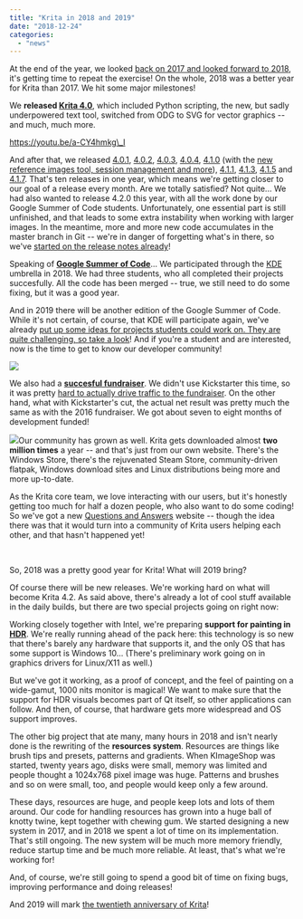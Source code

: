 ```yaml
---
title: "Krita in 2018 and 2019"
date: "2018-12-24"
categories: 
  - "news"
---
```


At the end of the year, we looked [back on 2017 and looked forward to 2018](/item/looking-back-looking-forward/), it's getting time to repeat the exercise! On the whole, 2018 was a better year for Krita than 2017. We hit some major milestones!

We **released [Krita 4.0](/item/krita-4-0-0-released/)**, which included Python scripting, the new, but sadly underpowered text tool, switched from ODG to SVG for vector graphics -- and much, much more.

https://youtu.be/a-CY4hmkg\_I

And after that, we released [4.0.1](/item/krita-4-0-1-released/), [4.0.2](/item/krita-4-0-2-released/), [4.0.3](/item/krita-4-0-3-released/), [4.0.4](/item/krita-4-0-4-released/), [4.1.0](/item/krita-4-1-0-released/) (with the [new reference images tool, session management and more](/krita-4-1-release-notes/)), [4.1.1](/item/krita-4-1-1-released/), [4.1.3](/item/krita-4-1.3-released/), [4.1.5](/item/krita-4-1.5-released/) and [4.1.7](/item/krita-4-1.7-released/). That's ten releases in one year, which means we're getting closer to our goal of a release every month. Are we totally satisfied? Not quite... We had also wanted to release 4.2.0 this year, with all the work done by our Google Summer of Code students. Unfortunately, one essential part is still unfinished, and that leads to some extra instability when working with larger images. In the meantime, more and more new code accumulates in the master branch in Git -- we're in danger of forgetting what's in there, so we've [started on the release notes already](/krita-4-2-release-notes/)!

Speaking of [**Google Summer of Code**](https://summerofcode.withgoogle.com/archive/)... We participated through the [KDE](https://www.kde.org) umbrella in 2018. We had three students, who all completed their projects succesfully. All the code has been merged -- true, we still need to do some fixing, but it was a good year.

And in 2019 there will be another edition of the Google Summer of Code. While it's not certain, of course, that KDE will participate again, we've already [put up some ideas for projects students could work on. They are quite challenging, so take a look](https://community.kde.org/GSoC/2019/Ideas)! And if you're a student and are interested, now is the time to get to know our developer community!

[![](../images/2018-fundraiser-hero2.png)](https://krita.org/wp-content/uploads/2018/09/2018-fundraiser-hero2.png)

We also had a [**succesful fundraiser**](/fundraising-2018-campaign/). We didn't use Kickstarter this time, so it was pretty [hard to actually drive traffic to the fundraiser](https://mail.kde.org/pipermail/kde-community/2018q4/004976.html). On the other hand, what with Kickstarter's cut, the actual net result was pretty much the same as with the 2016 fundraiser. We got about seven to eight months of development funded!

[![](../images/busy.png)](https://krita.org/wp-content/uploads/2018/12/busy.png)Our community has grown as well. Krita gets downloaded almost **two million times** a year -- and that's just from our own website. There's the Windows Store, there's the rejuvenated Steam Store, community-driven flatpak, Windows download sites and Linux distributions being more and more up-to-date.

As the Krita core team, we love interacting with our users, but it's honestly getting too much for half a dozen people, who also want to do some coding! So we've got a new [Questions and Answers](https://ask.krita.org) website -- though the idea there was that it would turn into a community of Krita users helping each other, and that hasn't happened yet!

 

So, 2018 was a pretty good year for Krita! What will 2019 bring?

Of course there will be new releases. We're working hard on what will become Krita 4.2. As said above, there's already a lot of cool stuff available in the daily builds, but there are two special projects going on right now:

Working closely together with Intel, we're preparing **support for painting in** [**HDR**](https://phabricator.kde.org/T9256). We're really running ahead of the pack here: this technology is so new that there's barely any hardware that supports it, and the only OS that has some support is Windows 10... (There's preliminary work going on in graphics drivers for Linux/X11 as well.)

But we've got it working, as a proof of concept, and the feel of painting on a wide-gamut, 1000 nits monitor is magical! We want to make sure that the support for HDR visuals becomes part of Qt itself, so other applications can follow. And then, of course, that hardware gets more widespread and OS support improves.

The other big project that ate many, many hours in 2018 and isn't nearly done is the rewriting of the **resources system**. Resources are things like brush tips and presets, patterns and gradients. When KImageShop was started, twenty years ago, disks were small, memory was limited and people thought a 1024x768 pixel image was huge. Patterns and brushes and so on were small, too, and people would keep only a few around.

These days, resources are huge, and people keep lots and lots of them around. Our code for handling resources has grown into a huge ball of knotty twine, kept together with chewing gum. We started designing a new system in 2017, and in 2018 we spent a lot of time on its implementation. That's still ongoing. The new system will be much more memory friendly, reduce startup time and be much more reliable. At least, that's what we're working for!

And, of course, we're still going to spend a good bit of time on fixing bugs, improving performance and doing releases!

And 2019 will mark [the twentieth anniversary of Krita](https://phabricator.kde.org/R511:3e91e954652b9db5c715b71c717b2a58cfe49bcd)!
